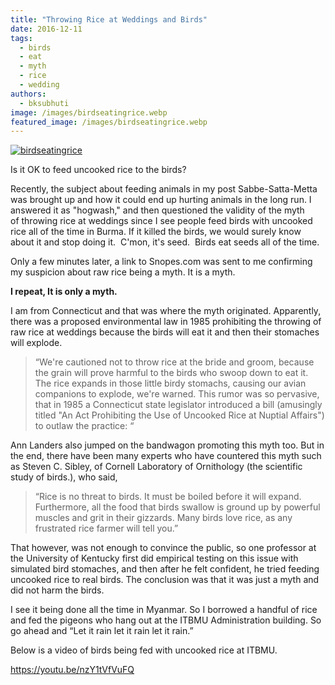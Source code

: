 ```yaml
---
title: "Throwing Rice at Weddings and Birds"
date: 2016-12-11
tags: 
  - birds
  - eat
  - myth
  - rice
  - wedding
authors: 
  - bksubhuti
image: /images/birdseatingrice.webp
featured_image: /images/birdseatingrice.webp
---
```


[![birdseatingrice](/images/birdseatingrice.webp)](/images/2016/12/birdseatingrice.webp)

Is it OK to feed uncooked rice to the birds?

Recently, the subject about feeding animals in my post Sabbe-Satta-Metta was brought up and how it could end up hurting animals in the long run. I answered it as "hogwash," and then questioned the validity of the myth of throwing rice at weddings since I see people feed birds with uncooked rice all of the time in Burma. If it killed the birds, we would surely know about it and stop doing it.  C'mon, it's seed.  Birds eat seeds all of the time.

Only a few minutes later, a link to Snopes.com was sent to me confirming my suspicion about raw rice being a myth. It is a myth.

**I repeat, It is only a myth.**

I am from Connecticut and that was where the myth originated. Apparently, there was a proposed environmental law in 1985 prohibiting the throwing of raw rice at weddings because the birds will eat it and then their stomaches will explode.

> “We're cautioned not to throw rice at the bride and groom, because the grain will prove harmful to the birds who swoop down to eat it. The rice expands in those little birdy stomachs, causing our avian companions to explode, we're warned. This rumor was so pervasive, that in 1985 a Connecticut state legislator introduced a bill (amusingly titled "An Act Prohibiting the Use of Uncooked Rice at Nuptial Affairs") to outlaw the practice: “

Ann Landers also jumped on the bandwagon promoting this myth too. But in the end, there have been many experts who have countered this myth such as Steven C. Sibley, of Cornell Laboratory of Ornithology (the scientific study of birds.), who said,

> “Rice is no threat to birds. It must be boiled before it will expand. Furthermore, all the food that birds swallow is ground up by powerful muscles and grit in their gizzards. Many birds love rice, as any frustrated rice farmer will tell you.”

That however, was not enough to convince the public, so one professor at the University of Kentucky first did empirical testing on this issue with simulated bird stomaches, and then after he felt confident, he tried feeding uncooked rice to real birds. The conclusion was that it was just a myth and did not harm the birds.

I see it being done all the time in Myanmar. So I borrowed a handful of rice and fed the pigeons who hang out at the ITBMU Administration building. So go ahead and “Let it rain let it rain let it rain.”

Below is a video of birds being fed with uncooked rice at ITBMU.

https://youtu.be/nzY1tVfVuFQ